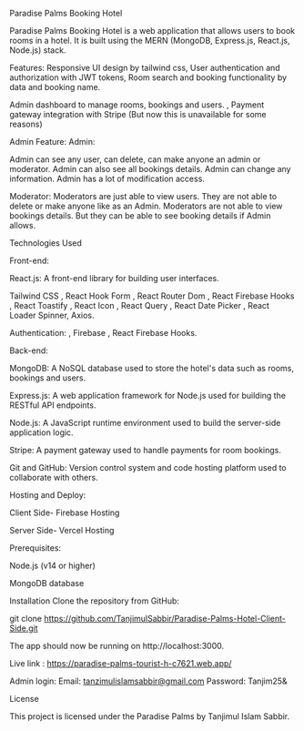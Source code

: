 Paradise Palms Booking Hotel

Paradise Palms Booking Hotel is a web application that allows users to book rooms in a hotel. It is built using the MERN (MongoDB, Express.js, React.js, Node.js) stack.

Features:
Responsive UI design by tailwind css, 
User authentication and authorization with JWT tokens, 
Room search and booking functionality by data and booking name.

Admin dashboard to manage rooms, bookings and users. , 
Payment gateway integration with Stripe (But now this is unavailable for some reasons)

Admin Feature:
Admin:

Admin can see any user, can delete, can make anyone an admin or moderator. Admin can also see all bookings details. Admin can change any information. Admin has a lot of modification access.

Moderator:
Moderators are just able to view users. They are not able to delete or make anyone like as an Admin. Moderators are not able to view bookings details. But they can be able to see booking details if Admin allows.

Technologies Used

Front-end:

React.js: A front-end library for building user interfaces.

Tailwind CSS
, React Hook Form
, React Router Dom
, React Firebase Hooks
, React Toastify
, React Icon
, React Query
, React Date Picker
, React Loader Spinner,
 Axios.

Authentication:
, Firebase
, React Firebase Hooks.

Back-end: 

MongoDB: A NoSQL database used to store the hotel's data such as rooms, bookings and users.

Express.js: A web application framework for Node.js used for building the RESTful API endpoints.

Node.js: A JavaScript runtime environment used to build the server-side application logic.

Stripe: A payment gateway used to handle payments for room bookings.

Git and GitHub: Version control system and code hosting platform used to collaborate with others.

Hosting and Deploy:

Client Side- Firebase Hosting

Server Side- Vercel Hosting

Prerequisites:

Node.js (v14 or higher)

MongoDB database

Installation
Clone the repository from GitHub:

git clone https://github.com/TanjimulSabbir/Paradise-Palms-Hotel-Client-Side.git

The app should now be running on http://localhost:3000.

Live link : https://paradise-palms-tourist-h-c7621.web.app/

Admin login: Email: tanzimulislamsabbir@gmail.com Password: Tanjim25& 

License

This project is licensed under the Paradise Palms by Tanjimul Islam Sabbir.
